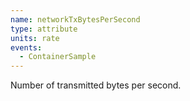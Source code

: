 ```yaml
---
name: networkTxBytesPerSecond
type: attribute
units: rate
events:
  - ContainerSample
---
```


Number of transmitted bytes per second.